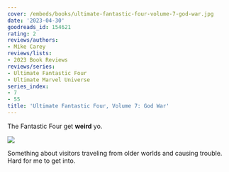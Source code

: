 ```yaml
---
cover: /embeds/books/ultimate-fantastic-four-volume-7-god-war.jpg
date: '2023-04-30'
goodreads_id: 154621
rating: 2
reviews/authors:
- Mike Carey
reviews/lists:
- 2023 Book Reviews
reviews/series:
- Ultimate Fantastic Four
- Ultimate Marvel Universe
series_index:
- 7
- 55
title: 'Ultimate Fantastic Four, Volume 7: God War'
---
```

The Fantastic Four get **weird** yo. 

![](/embeds/books/attachments/ultimate-fantastic-four-v7-textbundle-5b8772.png)

Something about visitors traveling from older worlds and causing trouble. Hard for me to get into. 

<!--more-->

